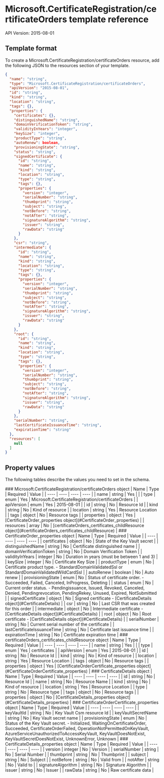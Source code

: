 # Microsoft.CertificateRegistration/certificateOrders template reference
API Version: 2015-08-01
## Template format

To create a Microsoft.CertificateRegistration/certificateOrders resource, add the following JSON to the resources section of your template.

```json
{
  "name": "string",
  "type": "Microsoft.CertificateRegistration/certificateOrders",
  "apiVersion": "2015-08-01",
  "id": "string",
  "kind": "string",
  "location": "string",
  "tags": {},
  "properties": {
    "certificates": {},
    "distinguishedName": "string",
    "domainVerificationToken": "string",
    "validityInYears": "integer",
    "keySize": "integer",
    "productType": "string",
    "autoRenew": boolean,
    "provisioningState": "string",
    "status": "string",
    "signedCertificate": {
      "id": "string",
      "name": "string",
      "kind": "string",
      "location": "string",
      "type": "string",
      "tags": {},
      "properties": {
        "version": "integer",
        "serialNumber": "string",
        "thumbprint": "string",
        "subject": "string",
        "notBefore": "string",
        "notAfter": "string",
        "signatureAlgorithm": "string",
        "issuer": "string",
        "rawData": "string"
      }
    },
    "csr": "string",
    "intermediate": {
      "id": "string",
      "name": "string",
      "kind": "string",
      "location": "string",
      "type": "string",
      "tags": {},
      "properties": {
        "version": "integer",
        "serialNumber": "string",
        "thumbprint": "string",
        "subject": "string",
        "notBefore": "string",
        "notAfter": "string",
        "signatureAlgorithm": "string",
        "issuer": "string",
        "rawData": "string"
      }
    },
    "root": {
      "id": "string",
      "name": "string",
      "kind": "string",
      "location": "string",
      "type": "string",
      "tags": {},
      "properties": {
        "version": "integer",
        "serialNumber": "string",
        "thumbprint": "string",
        "subject": "string",
        "notBefore": "string",
        "notAfter": "string",
        "signatureAlgorithm": "string",
        "issuer": "string",
        "rawData": "string"
      }
    },
    "serialNumber": "string",
    "lastCertificateIssuanceTime": "string",
    "expirationTime": "string"
  },
  "resources": [
    null
  ]
}
```
## Property values

The following tables describe the values you need to set in the schema.

<a id="Microsoft.CertificateRegistration/certificateOrders" />
### Microsoft.CertificateRegistration/certificateOrders object
|  Name | Type | Required | Value |
|  ---- | ---- | ---- | ---- |
|  name | string | Yes |  |
|  type | enum | Yes | Microsoft.CertificateRegistration/certificateOrders |
|  apiVersion | enum | Yes | 2015-08-01 |
|  id | string | No | Resource Id |
|  kind | string | No | Kind of resource |
|  location | string | Yes | Resource Location |
|  tags | object | No | Resource tags |
|  properties | object | Yes | [CertificateOrder_properties object](#CertificateOrder_properties) |
|  resources | array | No | [certificateOrders_certificates_childResource object](#certificateOrders_certificates_childResource) |


<a id="CertificateOrder_properties" />
### CertificateOrder_properties object
|  Name | Type | Required | Value |
|  ---- | ---- | ---- | ---- |
|  certificates | object | No | State of the Key Vault secret |
|  distinguishedName | string | No | Certificate distinguished name |
|  domainVerificationToken | string | No | Domain Verification Token |
|  validityInYears | integer | No | Duration in years (must be between 1 and 3) |
|  keySize | integer | No | Certificate Key Size |
|  productType | enum | No | Certificate product type. - StandardDomainValidatedSsl or StandardDomainValidatedWildCardSsl |
|  autoRenew | boolean | No | Auto renew |
|  provisioningState | enum | No | Status of certificate order. - Succeeded, Failed, Canceled, InProgress, Deleting |
|  status | enum | No | Current order status. - Pendingissuance, Issued, Revoked, Canceled, Denied, Pendingrevocation, PendingRekey, Unused, Expired, NotSubmitted |
|  signedCertificate | object | No | Signed certificate - [CertificateDetails object](#CertificateDetails) |
|  csr | string | No | Last CSR that was created for this order |
|  intermediate | object | No | Intermediate certificate - [CertificateDetails object](#CertificateDetails) |
|  root | object | No | Root certificate - [CertificateDetails object](#CertificateDetails) |
|  serialNumber | string | No | Current serial number of the certificate |
|  lastCertificateIssuanceTime | string | No | Certificate last issuance time |
|  expirationTime | string | No | Certificate expiration time |


<a id="certificateOrders_certificates_childResource" />
### certificateOrders_certificates_childResource object
|  Name | Type | Required | Value |
|  ---- | ---- | ---- | ---- |
|  name | string | Yes |  |
|  type | enum | Yes | certificates |
|  apiVersion | enum | Yes | 2015-08-01 |
|  id | string | No | Resource Id |
|  kind | string | No | Kind of resource |
|  location | string | Yes | Resource Location |
|  tags | object | No | Resource tags |
|  properties | object | Yes | [CertificateOrderCertificate_properties object](#CertificateOrderCertificate_properties) |


<a id="CertificateDetails" />
### CertificateDetails object
|  Name | Type | Required | Value |
|  ---- | ---- | ---- | ---- |
|  id | string | No | Resource Id |
|  name | string | No | Resource Name |
|  kind | string | No | Kind of resource |
|  location | string | Yes | Resource Location |
|  type | string | No | Resource type |
|  tags | object | No | Resource tags |
|  properties | object | No | [CertificateDetails_properties object](#CertificateDetails_properties) |


<a id="CertificateOrderCertificate_properties" />
### CertificateOrderCertificate_properties object
|  Name | Type | Required | Value |
|  ---- | ---- | ---- | ---- |
|  keyVaultId | string | No | Key Vault Csm resource Id |
|  keyVaultSecretName | string | No | Key Vault secret name |
|  provisioningState | enum | No | Status of the Key Vault secret. - Initialized, WaitingOnCertificateOrder, Succeeded, CertificateOrderFailed, OperationNotPermittedOnKeyVault, AzureServiceUnauthorizedToAccessKeyVault, KeyVaultDoesNotExist, KeyVaultSecretDoesNotExist, UnknownError, Unknown |


<a id="CertificateDetails_properties" />
### CertificateDetails_properties object
|  Name | Type | Required | Value |
|  ---- | ---- | ---- | ---- |
|  version | integer | No | Version |
|  serialNumber | string | No | Serial Number |
|  thumbprint | string | No | Thumbprint |
|  subject | string | No | Subject |
|  notBefore | string | No | Valid from |
|  notAfter | string | No | Valid to |
|  signatureAlgorithm | string | No | Signature Algorithm |
|  issuer | string | No | Issuer |
|  rawData | string | No | Raw certificate data |

